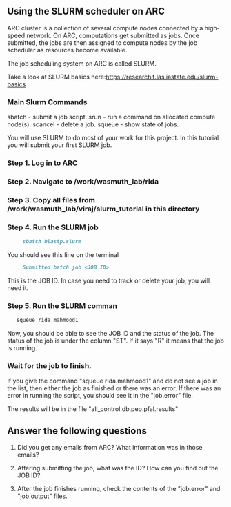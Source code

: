 ## Using the SLURM scheduler on ARC

ARC cluster is a collection of several compute nodes connected by a high-speed network. On ARC, computations get submitted as jobs. Once submitted, the jobs are then assigned to compute nodes by the job scheduler as resources become available.

The job scheduling system on ARC is called SLURM.

Take a look at SLURM basics here:https://researchit.las.iastate.edu/slurm-basics

### Main Slurm Commands
sbatch - submit a job script.
srun - run a command on allocated compute node(s).
scancel - delete a job.
squeue - show state of jobs.

You will use SLURM to do most of your work for this project. 
In this tutorial you will  submit your first SLURM job.

### Step 1. Log in to ARC

### Step 2. Navigate to /work/wasmuth_lab/rida

### Step 3. Copy all files from /work/wasmuth_lab/viraj/slurm_tutorial in this directory

### Step 4. Run the SLURM job 
```markdown
	 sbatch blastp.slurm
```

You should see this line on the terminal 

```markdown
     Submitted batch job <JOB ID>
```

This is the JOB ID. 
In case you need to track or delete your job, you will need it.

### Step 5. Run the SLURM comman
```markdown
   squeue rida.mahmood1	
```

Now, you should be able to see the JOB ID and the status of the job.
The status of the job is under the column "ST". If it says "R" it means that the job is running.
	
### Wait for the job to finish.

If you give the command "squeue rida.mahmood1" and do not see a job in the list, then either the job as finished or there was an error.
If there was an error in running the script, you should see it in the "job.error" file.

The results will be in the file "all_control.db.pep.pfal.results"

Answer the following questions
------------------------------
1. Did you get any emails from ARC? 
   What information was in those emails?

2. Aftering submitting the job, what was the ID?
   How can you find out the JOB ID?

3. After the job finishes running, check the contents of the "job.error" and "job.output" files.
